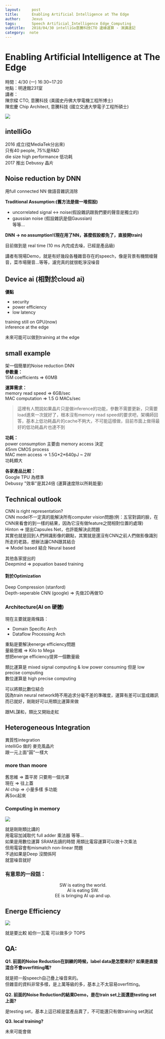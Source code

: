 ```yaml
---
layout:     post
title:      Enabling Artificial Intelligence at The Edge
author:     Jexus
tags: 		Speech Artificial_Intelligence Edge_Computing
subtitle:   2018/04/30 intelliGo意騰科技CTO 邊緣運算 - 演講速記
category:  note
---
```


Enabling Artificial Intelligence at The Edge
===
時間：4/30 (一) 16:30~17:20  
地點：明達館231室  
講者：  
陳宗樑 CTO, 意騰科技 (美國史丹佛大學電機工程所博士)  
陳宏慶 Chip Architect, 意騰科技 (國立交通大學電子工程所碩士)  

![](https://i.imgur.com/JtMZciK.png)


## intelliGo 
2016 成立(從MediaTek分出來)  
只有40 people, 75%是R&D  
die size high performance 低功耗  
2017 推出 Debussy 晶片   


## Noise reduction by DNN
用full connected NN 做語音雜訊消除  

**Traditional Assumption:(舊方法是做一堆假設)**  
- uncorrelated signal <-> noise(假設雜訊跟我們要的聲音是獨立的)  
- gaussian noise (假設雜訊是個Gaussian)  
等等...  

**DNN -> no assumption!(現在用了NN，甚麼假設都免了，直接開train)**

目前做到是 real time (10 ms 內完成去噪，已經是產品級)  

講者有現場Demo，就是有好幾段各種雜音存在的speech，像是背景有機關槍聲音，菜市場聲音...等等，濾完真的就很乾淨沒噪音  

## Device ai (相對於cloud ai)
**優點**
- security 
- power efficiency
- low latency

training still on GPU(now)  
inference at the edge  

未來可能可以做到training at the edge  

## small example  
架一個簡單的Noise reduction DNN  
**參數量：**  
15M coefficients => 60MB  

**運算需求：**   
memory read speed => 6GB/sec  
MAC computation => 1.5 G MACs/sec  
> 這裡有人問說如果晶片只是做inference的功能，參數不需要更新，只需要load進來一次就好了，根本沒有memory read speed的要求吧，架構師回答，基本上低功耗晶片的cache不夠大，不可能這樣做，目前市面上做得最好的低功耗晶片也達不到

**功耗：**  
power consumption 主要由 memory access 決定  
45nm CMOS process  
MAC mem access -> 1.5G\*2\*640pJ ~ 2W  
功耗頗大  

**各家產品比較：**  
Google TPU 為標準  
Debussy "效率"是其24倍 (運算速度除以所耗能量)  

## Technical outlook
CNN is right representation?  
CNN model不一定真的能解決所有computer vision問題(例：五官對調的臉，在CNN來看會的到一樣的結果，因為它沒有做feature之間相對位置的處理)  
Hinton => 提出Capsules Net，也許能解決此問題  
其實也就是回到人們辨識影像的觀點，其實就是還沒有CNN之前人們做影像識別所走的老路，想辦法讓CNN跟其結合  
=> Model based 結合 Neural based  

其他各家提出的  
Deepmind => popuation based training  

#### 對於Optimization
Deep Compression (stanford)  
Depth-seperable CNN (google) => 先做2D再做1D  

### Architecture(AI on 硬體)
現在主要就是兩條路：  
- Domain Specific Arch
- Dataflow Processing Arch

重點是要解決energe efficiency問題  
量級思維 => Kilo to Mega  
想把energe efficiency提昇一個數量級  

類比運算是 mixed signal computing & low power consuming 但是 low precise computing  
數位運算是 high precise computing  

可以將類比數位結合  
因為train neural network時不用追求分毫不差的準確度，運算有差可以當成雜訊而已就好，剛剛好可以用類比運算來做  

跟ML謀和，類比又開始走紅  
  

## Heterogeneous Integration
異質性integration  
intelliGo 做的 麥克風晶片   
跟一元上面"圓"一樣大  

### more than moore  
舊思維 => 蓋平房 只要用一個光罩  
現在 => 往上蓋  
AI chip => 小量多樣 多功能  
再Soc起來  

### Computing in memory
![](https://i.imgur.com/GkThcm2.jpg)

就是剛剛類比講的  
用電容加減取代 full adder 乘法器 等等...  
如果是用數位運算 SRAM去讀的時間 用類比電容運算可以做十次乘法  
但用電容會有mismatch non-linear 問題  
不過如果是Deep 沒關係阿  
 就當噪音就好  

### 有意思的一段話：

<center>SW is eating the world.</center>
<center>AI is eating SW.</center>
<center>EE is bringing AI up and up.</center>


## Energe Efficiency
![](https://i.imgur.com/U4lgxD6.jpg)

就是要比較 給你一瓦電 可以做多少 TOPS  

## QA:
**Q1. 前面的Noise Reduction在訓練的時候，label data是怎麼來的? 如果是直接混合不會overfitting嗎?**  

就是把一般speech自己疊上噪音來的。  
但雜音的資料非常多樣，是上萬等級的多，基本上不太容易overfitting。  

**Q2. 前面的Noise Reduction的結果Demo，是在train set上面還是testing set 上面?**  

是testing set，基本上這已經是當產品賣了，不可能還只有做training set測試  

**Q3. local training?**    

未來可能會做  